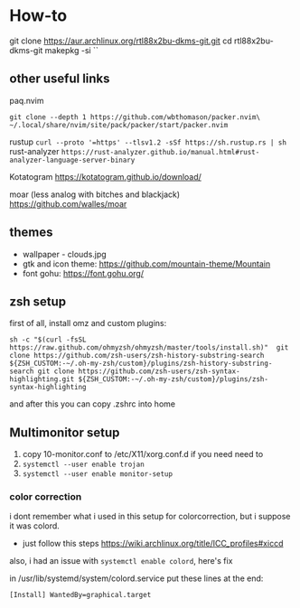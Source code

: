 # How-to

git clone https://aur.archlinux.org/rtl88x2bu-dkms-git.git
cd rtl88x2bu-dkms-git
makepkg -si
``

## other useful links 
paq.nvim

``
git clone --depth 1 https://github.com/wbthomason/packer.nvim\
 ~/.local/share/nvim/site/pack/packer/start/packer.nvim
``

rustup `` curl --proto '=https' --tlsv1.2 -sSf https://sh.rustup.rs | sh ``
rust-analyzer ``https://rust-analyzer.github.io/manual.html#rust-analyzer-language-server-binary``

Kotatogram https://kotatogram.github.io/download/

moar (less analog with bitches and blackjack) https://github.com/walles/moar

## themes
- wallpaper - clouds.jpg
- gtk and icon theme: https://github.com/mountain-theme/Mountain
- font gohu: https://font.gohu.org/

## zsh setup

first of all, install omz and custom plugins:

``
sh -c "$(curl -fsSL https://raw.github.com/ohmyzsh/ohmyzsh/master/tools/install.sh)" 
git clone https://github.com/zsh-users/zsh-history-substring-search ${ZSH_CUSTOM:-~/.oh-my-zsh/custom}/plugins/zsh-history-substring-search
git clone https://github.com/zsh-users/zsh-syntax-highlighting.git ${ZSH_CUSTOM:-~/.oh-my-zsh/custom}/plugins/zsh-syntax-highlighting
``

and after this you can copy .zshrc into home

## Multimonitor setup
1. copy 10-monitor.conf to /etc/X11/xorg.conf.d if you need need to
2. ``systemctl --user enable trojan``
3. ``systemctl --user enable monitor-setup``

### color correction
i dont remember what i used in this setup for colorcorrection, but i suppose it
was colord.

- just follow this steps
https://wiki.archlinux.org/title/ICC_profiles#xiccd

also, i had an issue with ``systemctl enable colord``, here's fix

in /usr/lib/systemd/system/colord.service put these lines at the end:

``
[Install]
WantedBy=graphical.target
``
